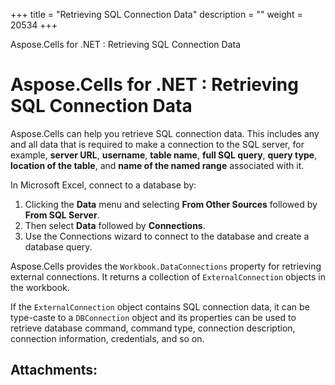 +++
title = "Retrieving SQL Connection Data" 
description = "" 
weight = 20534 
+++

Aspose.Cells for .NET : Retrieving SQL Connection Data  

# Aspose.Cells for .NET : Retrieving SQL Connection Data


Aspose.Cells can help you retrieve SQL connection data. This includes any and all data that is required to make a connection to the SQL server, for example, **server URL**, **username**, **table name**, **full SQL query**, **query type**, **location of the table**, and **name of the named range** associated with it.

In Microsoft Excel, connect to a database by:

1.  Clicking the **Data** menu and selecting **From Other Sources** followed by **From SQL Server**.
2.  Then select **Data** followed by **Connections**.
3.  Use the Connections wizard to connect to the database and create a database query.

Aspose.Cells provides the `Workbook.DataConnections` property for retrieving external connections. It returns a collection of `ExternalConnection` objects in the workbook.

If the `ExternalConnection` object contains SQL connection data, it can be type-caste to a `DBConnection` object and its properties can be used to retrieve database command, command type, connection description, connection information, credentials, and so on.

## Attachments:


